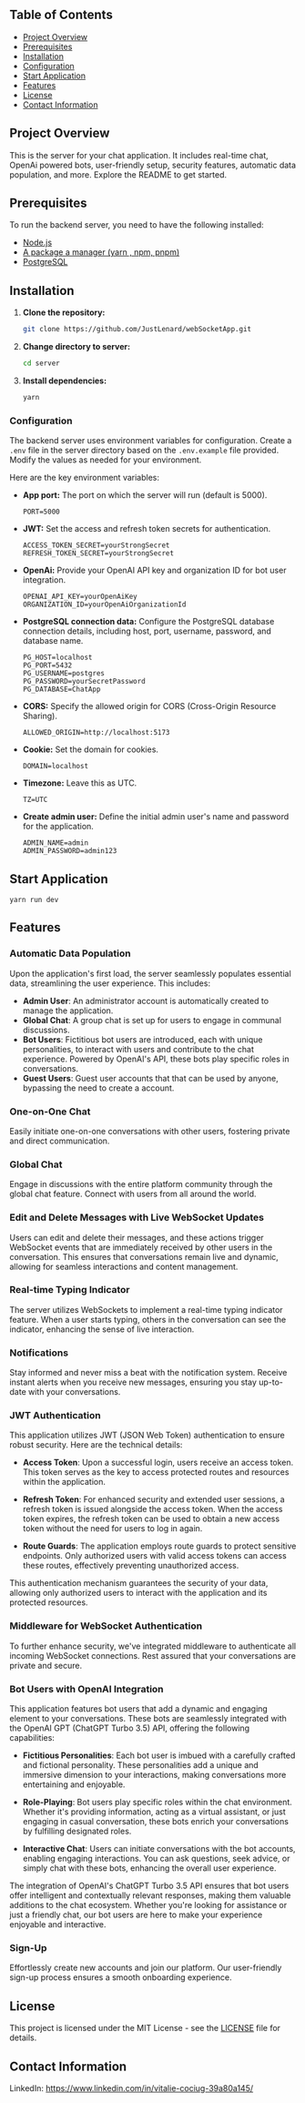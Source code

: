 ## Table of Contents

-   [Project Overview](#project-overview)
-   [Prerequisites](#prerequisites)
-   [Installation](#installation)
-   [Configuration](#configuration)
-   [Start Application](#start-application)
-   [Features](#features)
-   [License](#license)
-   [Contact Information](#contact-information)

## Project Overview

This is the server for your chat application. It includes real-time chat, OpenAi powered bots, user-friendly setup,
security features, automatic data population, and more. Explore the README to get started.

## Prerequisites

To run the backend server, you need to have the following installed:

-   [Node.js](https://nodejs.org/en)
-   [A package a manager (yarn , npm, pnpm)](https://classic.yarnpkg.com/lang/en/docs/install/#debian-stable)
-   [PostgreSQL](https://www.postgresql.org/)

## Installation

1. **Clone the repository:**

    ```bash
    git clone https://github.com/JustLenard/webSocketApp.git
    ```

2. **Change directory to server:**

    ```bash
    cd server
    ```

3. **Install dependencies:**

    ```bash
    yarn
    ```

### Configuration

The backend server uses environment variables for configuration. Create a `.env` file in the server directory based on
the `.env.example` file provided. Modify the values as needed for your environment.

Here are the key environment variables:

-   **App port:** The port on which the server will run (default is 5000).

    ```
    PORT=5000
    ```

-   **JWT:** Set the access and refresh token secrets for authentication.

    ```
    ACCESS_TOKEN_SECRET=yourStrongSecret
    REFRESH_TOKEN_SECRET=yourStrongSecret
    ```

-   **OpenAi:** Provide your OpenAI API key and organization ID for bot user integration.

    ```
    OPENAI_API_KEY=yourOpenAiKey
    ORGANIZATION_ID=yourOpenAiOrganizationId
    ```

-   **PostgreSQL connection data:** Configure the PostgreSQL database connection details, including host, port,
    username, password, and database name.

    ```
    PG_HOST=localhost
    PG_PORT=5432
    PG_USERNAME=postgres
    PG_PASSWORD=yourSecretPassword
    PG_DATABASE=ChatApp
    ```

-   **CORS:** Specify the allowed origin for CORS (Cross-Origin Resource Sharing).

    ```
    ALLOWED_ORIGIN=http://localhost:5173
    ```

-   **Cookie:** Set the domain for cookies.

    ```
    DOMAIN=localhost
    ```

-   **Timezone:** Leave this as UTC.

    ```
    TZ=UTC
    ```

-   **Create admin user:** Define the initial admin user's name and password for the application.
    ```
    ADMIN_NAME=admin
    ADMIN_PASSWORD=admin123
    ```

## Start Application

    yarn run dev

## Features

### Automatic Data Population

Upon the application's first load, the server seamlessly populates essential data, streamlining the user experience.
This includes:

-   **Admin User**: An administrator account is automatically created to manage the application.
-   **Global Chat**: A group chat is set up for users to engage in communal discussions.
-   **Bot Users**: Fictitious bot users are introduced, each with unique personalities, to interact with users and
    contribute to the chat experience. Powered by OpenAI's API, these bots play specific roles in conversations.
-   **Guest Users**: Guest user accounts that that can be used by anyone, bypassing the need to create a account.

### One-on-One Chat

Easily initiate one-on-one conversations with other users, fostering private and direct communication.

### Global Chat

Engage in discussions with the entire platform community through the global chat feature. Connect with users from all
around the world.

### Edit and Delete Messages with Live WebSocket Updates

Users can edit and delete their messages, and these actions trigger WebSocket events that are immediately received by
other users in the conversation. This ensures that conversations remain live and dynamic, allowing for seamless
interactions and content management.

### Real-time Typing Indicator

The server utilizes WebSockets to implement a real-time typing indicator feature. When a user starts typing, others in
the conversation can see the indicator, enhancing the sense of live interaction.

### Notifications

Stay informed and never miss a beat with the notification system. Receive instant alerts when you receive new messages,
ensuring you stay up-to-date with your conversations.

### JWT Authentication

This application utilizes JWT (JSON Web Token) authentication to ensure robust security. Here are the technical details:

-   **Access Token**: Upon a successful login, users receive an access token. This token serves as the key to access
    protected routes and resources within the application.

-   **Refresh Token**: For enhanced security and extended user sessions, a refresh token is issued alongside the access
    token. When the access token expires, the refresh token can be used to obtain a new access token without the need
    for users to log in again.

-   **Route Guards**: The application employs route guards to protect sensitive endpoints. Only authorized users with
    valid access tokens can access these routes, effectively preventing unauthorized access.

This authentication mechanism guarantees the security of your data, allowing only authorized users to interact with the
application and its protected resources.

### Middleware for WebSocket Authentication

To further enhance security, we've integrated middleware to authenticate all incoming WebSocket connections. Rest
assured that your conversations are private and secure.

### Bot Users with OpenAI Integration

This application features bot users that add a dynamic and engaging element to your conversations. These bots are
seamlessly integrated with the OpenAI GPT (ChatGPT Turbo 3.5) API, offering the following capabilities:

-   **Fictitious Personalities**: Each bot user is imbued with a carefully crafted and fictional personality. These
    personalities add a unique and immersive dimension to your interactions, making conversations more entertaining and
    enjoyable.

-   **Role-Playing**: Bot users play specific roles within the chat environment. Whether it's providing information,
    acting as a virtual assistant, or just engaging in casual conversation, these bots enrich your conversations by
    fulfilling designated roles.

-   **Interactive Chat**: Users can initiate conversations with the bot accounts, enabling engaging interactions. You
    can ask questions, seek advice, or simply chat with these bots, enhancing the overall user experience.

The integration of OpenAI's ChatGPT Turbo 3.5 API ensures that bot users offer intelligent and contextually relevant
responses, making them valuable additions to the chat ecosystem. Whether you're looking for assistance or just a
friendly chat, our bot users are here to make your experience enjoyable and interactive.

### Sign-Up

Effortlessly create new accounts and join our platform. Our user-friendly sign-up process ensures a smooth onboarding
experience.

## License

This project is licensed under the MIT License - see the [LICENSE](LICENSE) file for details.

## Contact Information

LinkedIn: https://www.linkedin.com/in/vitalie-cociug-39a80a145/
